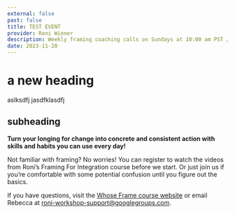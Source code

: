 ```yaml
---
external: false
past: false
title: TEST EVENT
provider: Roni Wiener
description: Weekly framing coaching calls on Sundays at 10:00 am PST / 1:00 pm EST / 18:00 UTC / 19:00 CET for 6 weeks — first on March 5 2023, last on April 9 2023. Practice how to invite people into interdependence in your daily conversations, how to engage with judgements, and what do you do when someone makes a comment that holds an assumption of scarcity, separation, or powerlessness.
date: 2023-11-20
---
```


# a new heading
aslksdfj jasdfklasdfj 

## subheading


**Turn your longing for change into concrete and consistent action with skills and habits you can use every day!**
 

Not familiar with framing? No worries! You can register to watch the videos from Roni’s Framing For Integration course before we start. Or just join us if you’re comfortable with some potential confusion until you figure out the basics.    

 

If you have questions, visit the [Whose Frame course website](https://sites.google.com/view/whose-frame-is-it) or email Rebecca at roni-workshop-support@googlegroups.com. 
